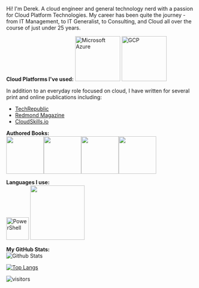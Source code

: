 Hi! I'm Derek.  A cloud engineer and general technology nerd with a passion for Cloud Platform Technologies. My career has been quite the journey - from IT Management, to IT Generalist, to Consulting, and Cloud all over the course of just under 25 years. 

**Cloud Platforms I've used:**
<img src="https://cdn-images-1.medium.com/max/640/1*6et9YS9bNbTN9qYsdjB0dw@2x.png" width="120" alt="Microsoft Azure">
<img src="https://www.gstatic.com/devrel-devsite/prod/v361636fe9adc09a35d4071cab3bc6a613653d01c6fde907d9b5c606946d81263/cloud/images/cloud-logo.svg" width="120" alt="GCP">



In addition to an everyday role focused on cloud, I have written for several print and online publications including:
 
- [TechRepublic](https://www.techrepublic.com)
- [Redmond Magazine](https://www.redmondmag.com)
- [CloudSkills.io](https://cloudskills.io)

**Authored Books:**<br>
<img src="https://images-na.ssl-images-amazon.com/images/I/81QsRU1BaQL.SR160,240_BG243,243,243.jpg" height="100"><img src="https://images-na.ssl-images-amazon.com/images/I/51C8cPHJP6L.SR160,240_BG243,243,243.jpg" height="100"><img src="https://images-na.ssl-images-amazon.com/images/I/614rx5XGizL.SR160,240_BG243,243,243.jpg" height="100"><img src="https://images-na.ssl-images-amazon.com/images/I/71Jpv2u27aL.SR160,240_BG243,243,243.jpg" height="100"> 

**Languages I use:**<br>
<img src="https://camo.githubusercontent.com/e20e2165acfe2a7025d288c1965f0eb54891573b1ff6865f2430c686f795be5b/68747470733a2f2f75706c6f61642e77696b696d656469612e6f72672f77696b6970656469612f636f6d6d6f6e732f322f32662f506f7765725368656c6c5f352e305f69636f6e2e706e67" width="60" height="60" alt="PowerShell"> <img src="https://miro.medium.com/max/918/1*o9lhBmG8De8uBRpotLGyDA.png" width="145">


**My GitHub Stats:**<br>
![Github Stats](https://github-readme-stats.vercel.app/api?username=derekschauland&show_icons=true&count_private=true)

[![Top Langs](https://github-readme-stats.vercel.app/api/top-langs/?username=derekschauland&layout=compact)](https://github.com/anuraghazra/github-readme-stats)

![visitors](https://visitor-badge.glitch.me/badge?page_id=derekschauland)

